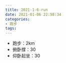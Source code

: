 ```yaml
---
title: 2021-1-6-run
date: 2021-01-06 22:58:34
categories: 
- 跑步
tags:
---
```


- 跑步：2km
- 俯卧撑：30
- 仰卧起坐：30